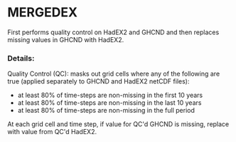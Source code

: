 # MERGEDEX
First performs quality control on HadEX2 and GHCND and then replaces missing values in GHCND with HadEX2.

### Details:
Quality Control (QC): masks out grid cells where any of the following are true (applied separately to GHCND and HadEX2 netCDF files):
- at least 80% of time-steps are non-missing in the first 10 years
- at least 80% of time-steps are non-missing in the last 10 years
- at least 80% of time-steps are non-missing in the full period

At each grid cell and time step, if value for QC'd GHCND is missing, replace with value from QC'd HadEX2.
